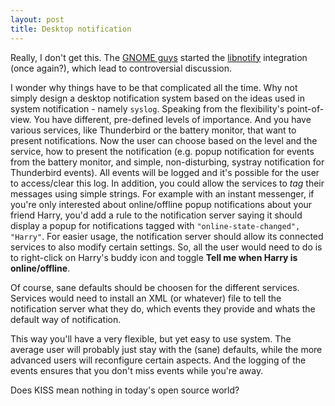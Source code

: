 ```yaml
---
layout: post
title: Desktop notification
---
```


Really, I don't get this. The <a href="http://blogs.gnome.org/view/rodrigo/2005/07/04/0">GNOME guys</a> started the <a href="http://svn.galago.info/trunk/libnotify/">libnotify</a> integration (once again?), which lead to controversial discussion.

I wonder why things have to be that complicated all the time. Why not simply design a desktop notification system based on the ideas used in system notification - namely <code>syslog</code>. Speaking from the flexibility's point-of-view. You have different, pre-defined levels of importance. And you have various services, like Thunderbird or the battery monitor, that want to present notifications. Now the user can choose based on the level and the service, how to present the notification (e.g. popup notification for events from the battery monitor, and simple, non-disturbing, systray notification for Thunderbird events). All events will be logged and it's possible for the user to access/clear this log. In addition, you could allow the services to <i>tag</i> their messages using simple strings. For example with an instant messenger, if you're only interested about online/offline popup notifications about your friend Harry, you'd add a rule to the notification server saying it should display a popup for notifications tagged with <code>"online-state-changed", "Harry"</code>. For easier usage, the notification server should allow its connected services to also modify certain settings. So, all the user would need to do is to right-click on Harry's buddy icon and toggle <b>Tell me when Harry is online/offline</b>.

Of course, sane defaults should be choosen for the different services. Services would need to install an XML (or whatever) file to tell the notification server what they do, which events they provide and whats the default way of notification.

This way you'll have a very flexible, but yet easy to use system. The average user will probably just stay with the (sane) defaults, while the more advanced users will reconfigure certain aspects. And the logging of the events ensures that you don't miss events while you're away.

Does KISS mean nothing in today's open source world?

